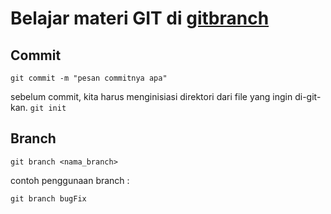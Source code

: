 # Belajar materi GIT di [gitbranch](https://learngitbranching.js.org/)

## Commit
`git commit -m "pesan commitnya apa"`

sebelum commit, kita harus menginisiasi direktori dari file yang ingin di-git-kan.
`git init`


## Branch
`git branch <nama_branch>`

contoh penggunaan branch :

`git branch bugFix`
